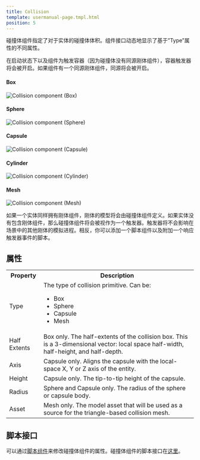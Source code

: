 ```yaml
---
title: Collision
template: usermanual-page.tmpl.html
position: 5
---
```


碰撞体组件指定了对于实体的碰撞体体积。组件接口动态地显示了基于”Type”属性的不同属性。

在启动状态下以及组件为触发容器（因为碰撞体没有同源刚体组件），容器触发器将会被开启。如果组件有一个同源刚体组件，同源将会被开启。

#### Box
![Collision component (Box)][1]
#### Sphere
![Collision component (Sphere)][2]
#### Capsule
![Collision component (Capsule)][3]
#### Cylinder
![Collision component (Cylinder)][4]
#### Mesh
![Collision component (Mesh)][5]

如果一个实体同样拥有刚体组件，刚体的模型将会由碰撞体组件定义。如果实体没有包含刚体组件，那么碰撞体组件将会被视作为一个触发器。触发器将不会影响在场景中的其他刚体的模拟进程。相反，你可以添加一个脚本组件以及附加一个响应触发器事件的脚本。

## 属性

<table class="table table-striped">
    <col class="property-name"></col>
    <col class="property-description"></col>
    <tr><th>Property</th><th>Description</th></tr>
    <tr><td>Type</td><td>The type of collision primitive. Can be:<ul><li>Box</li><li>Sphere</li><li>Capsule</li><li>Mesh</li></ul></td></tr>
    <tr><td>Half Extents</td><td>Box only. The half-extents of the collision box. This is a 3-dimensional vector: local space half-width, half-height, and half-depth.</td></tr>
    <tr><td>Axis</td><td>Capsule only. Aligns the capsule with the local-space X, Y or Z axis of the entity.</td></tr>
    <tr><td>Height</td><td>Capsule only. The tip-to-tip height of the capsule.</td></tr>
    <tr><td>Radius</td><td>Sphere and Capsule only. The radius of the sphere or capsule body.</td></tr>
    <tr><td>Asset</td><td>Mesh only. The model asset that will be used as a source for the triangle-based collision mesh.</td></tr>
</table>

## 脚本接口

可以通过[脚本组件][6]来修改碰撞体组件的属性。碰撞体组件的脚本接口在[这里][7]。

[1]: /images/user-manual/scenes/components/component-collision-box.png
[2]: /images/user-manual/scenes/components/component-collision-sphere.png
[3]: /images/user-manual/scenes/components/component-collision-capsule.png
[4]: /images/user-manual/scenes/components/component-collision-cylinder.png
[5]: /images/user-manual/scenes/components/component-collision-mesh.png
[6]: /user-manual/packs/components/script
[7]: /engine/api/stable/symbols/pc.CollisionComponent.html

